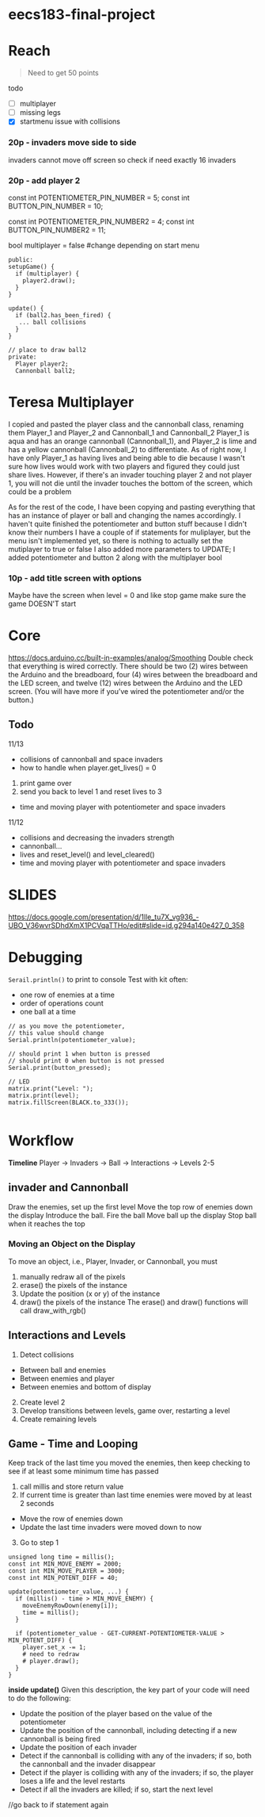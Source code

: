 # eecs183-final-project
# Reach
> Need to get 50 points

todo 
- [ ] multiplayer
- [ ] missing legs
- [x] startmenu issue with collisions

### 20p - invaders move side to side
invaders cannot move off screen so check if need exactly 16 invaders

### 20p - add player 2
const int POTENTIOMETER_PIN_NUMBER = 5;
const int BUTTON_PIN_NUMBER = 10;

const int POTENTIOMETER_PIN_NUMBER2 = 4;
const int BUTTON_PIN_NUMBER2 = 11;

bool multiplayer = false #change depending on start menu
```
public:
setupGame() {
  if (multiplayer) {
    player2.draw();
  }
}

update() {
  if (ball2.has_been_fired) {
   ... ball collisions
  }
}

// place to draw ball2
private:
  Player player2;
  Cannonball ball2;
```
# Teresa Multiplayer
I copied and pasted the player class and the cannonball class, renaming them Player_1 and Player_2 and Cannonball_1 and Cannonball_2
  Player_1 is aqua and has an orange cannonball (Cannonball_1), and Player_2 is lime and has a yellow cannonball (Cannonball_2) to differentiate. 
  As of right now, I have only Player_1 as having lives and being able to die because I wasn't sure how lives would work with two players and figured they could just share lives.
    However, if there's an invader touching player 2 and not player 1, you will not die until the invader touches the bottom of the screen, which could be a problem

As for the rest of the code, I have been copying and pasting everything that has an instance of player or ball and changing the names accordingly. 
I haven't quite finished the potentiometer and button stuff because I didn't know their numbers
I have a couple of if statements for muliplayer, but the menu isn't implemented yet, so there is nothing to actually set the mutiplayer to true or false
I also added more parameters to UPDATE; I added potentiometer and button 2 along with the multiplayer bool



### 10p - add title screen with options
Maybe have the screen when level = 0 and like stop game make sure the game DOESN'T start

# Core
https://docs.arduino.cc/built-in-examples/analog/Smoothing
Double check that everything is wired correctly. There should be two (2) wires between the Arduino and the breadboard, four (4) wires between the breadboard and the LED screen, and twelve (12) wires between the Arduino and the LED screen. (You will have more if you’ve wired the potentiometer and/or the button.)

## Todo
11/13
- collisions of cannonball and space invaders
- how to handle when player.get_lives() = 0
1. print game over
2. send you back to level 1 and reset lives to 3
- time and moving player with potentiometer and space invaders 

11/12
- collisions and decreasing the invaders strength
- cannonball...
- lives and reset_level() and level_cleared()
- time and moving player with potentiometer and space invaders 

# SLIDES
https://docs.google.com/presentation/d/1lle_tu7X_vg936_-UBO_V36wvrSDhdXmX1PCVqaTTHo/edit#slide=id.g294a140e427_0_358

# Debugging
`Serail.println()` to print to console
Test with kit often:
- one row of enemies at a time
- order of operations count
- one ball at a time

```arduino
// as you move the potentiometer,
// this value should change
Serial.println(potentiometer_value);

// should print 1 when button is pressed
// should print 0 when button is not pressed
Serial.print(button_pressed);

// LED
matrix.print("Level: ");
matrix.print(level);
matrix.fillScreen(BLACK.to_333());


```

# Workflow
**Timeline**
Player -> Invaders -> Ball -> Interactions -> Levels 2-5

## invader and Cannonball
Draw the enemies, set up the first level
Move the top row of enemies down the display
Introduce the ball.
Fire the ball
Move ball up the display
Stop ball when it reaches the top


### Moving an Object on the Display
To move an object, i.e., Player, Invader, or Cannonball, you must 
1. manually redraw all of the pixels
2. erase() the pixels of the instance
3. Update the position (x or y) of the instance
4. draw() the pixels of the instance
  The erase() and draw() functions will call draw_with_rgb()

## Interactions and Levels
1. Detect collisions
- Between ball and enemies
- Between enemies and player
- Between enemies and bottom of display
2. Create level 2
3. Develop transitions between levels, game over, restarting a level
4. Create remaining levels

## Game - Time and Looping
Keep track of the last time you moved the enemies, then keep checking to see if at least some minimum time has passed
1. call millis and store return value
2. If current time is greater than last time enemies were moved by at least 2 seconds
- Move the row of enemies down
- Update the last time invaders were moved down to now
3. Go to step 1
```
unsigned long time = millis();
const int MIN_MOVE_ENEMY = 2000;
const int MIN_MOVE_PLAYER = 3000;
const int MIN_POTENT_DIFF = 40;

update(potentiometer_value, ...) {
  if (millis() - time > MIN_MOVE_ENEMY) {
    moveEnemyRowDown(enemy[i]);
    time = millis();
  }
  
  if (potentiometer_value - GET-CURRENT-POTENTIOMETER-VALUE > MIN_POTENT_DIFF) {
    player.set_x -= 1;
    # need to redraw
    # player.draw();
  }
}
```
**inside update()**
Given this description, the key part of your code will need to do the following:
- Update the position of the player based on the value of the potentiometer
- Update the position of the cannonball, including detecting if a new cannonball is being fired
- Update the position of each invader
- Detect if the cannonball is colliding with any of the invaders; if so, both the cannonball and the invader disappear
- Detect if the player is colliding with any of the invaders; if so, the player loses a life and the level restarts
- Detect if all the invaders are killed; if so, start the next level

//go back to if statement again
